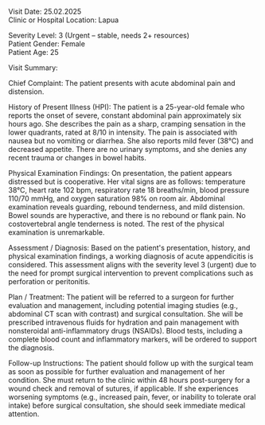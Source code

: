 Visit Date: 25.02.2025  
Clinic or Hospital Location: Lapua  

Severity Level: 3 (Urgent – stable, needs 2+ resources)  
Patient Gender: Female  
Patient Age: 25

Visit Summary:

Chief Complaint: The patient presents with acute abdominal pain and distension.

History of Present Illness (HPI): The patient is a 25-year-old female who reports the onset of severe, constant abdominal pain approximately six hours ago. She describes the pain as a sharp, cramping sensation in the lower quadrants, rated at 8/10 in intensity. The pain is associated with nausea but no vomiting or diarrhea. She also reports mild fever (38°C) and decreased appetite. There are no urinary symptoms, and she denies any recent trauma or changes in bowel habits.

Physical Examination Findings: On presentation, the patient appears distressed but is cooperative. Her vital signs are as follows: temperature 38°C, heart rate 102 bpm, respiratory rate 18 breaths/min, blood pressure 110/70 mmHg, and oxygen saturation 98% on room air. Abdominal examination reveals guarding, rebound tenderness, and mild distension. Bowel sounds are hyperactive, and there is no rebound or flank pain. No costovertebral angle tenderness is noted. The rest of the physical examination is unremarkable.

Assessment / Diagnosis: Based on the patient's presentation, history, and physical examination findings, a working diagnosis of acute appendicitis is considered. This assessment aligns with the severity level 3 (urgent) due to the need for prompt surgical intervention to prevent complications such as perforation or peritonitis.

Plan / Treatment: The patient will be referred to a surgeon for further evaluation and management, including potential imaging studies (e.g., abdominal CT scan with contrast) and surgical consultation. She will be prescribed intravenous fluids for hydration and pain management with nonsteroidal anti-inflammatory drugs (NSAIDs). Blood tests, including a complete blood count and inflammatory markers, will be ordered to support the diagnosis.

Follow-up Instructions: The patient should follow up with the surgical team as soon as possible for further evaluation and management of her condition. She must return to the clinic within 48 hours post-surgery for a wound check and removal of sutures, if applicable. If she experiences worsening symptoms (e.g., increased pain, fever, or inability to tolerate oral intake) before surgical consultation, she should seek immediate medical attention.